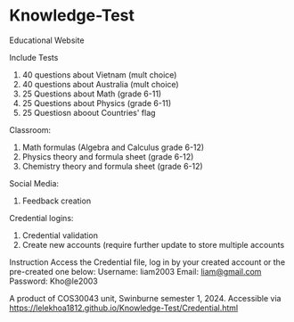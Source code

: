 # Knowledge-Test
Educational Website 

Include Tests
1. 40 questions about Vietnam (mult choice)
2. 40 questions about Australia (mult choice)
3. 25 Questions about Math (grade 6-11)
4. 25 Questions about Physics (grade 6-11)
5. 25 Questiosn aboout Countries' flag

Classroom:
1. Math formulas (Algebra and Calculus grade 6-12)
2. Physics theory and formula sheet (grade 6-12)
3. Chemistry theory and formula sheet (grade 6-12)

Social Media:
1. Feedback creation

Credential logins:
1. Credential validation
2. Create new accounts (require further update to store multiple accounts

Instruction
Access the Credential file, log in by your created account or the pre-created one below:
Username: liam2003
Email: liam@gmail.com
Password: Kho@le2003

A product of COS30043 unit, Swinburne semester 1, 2024.
Accessible via https://lelekhoa1812.github.io/Knowledge-Test/Credential.html
